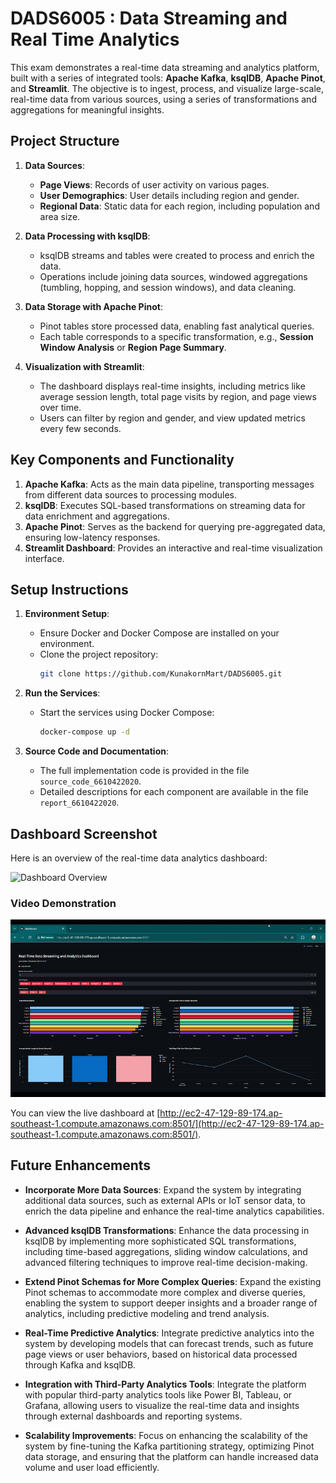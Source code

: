# DADS6005 : Data Streaming and Real Time Analytics
This exam demonstrates a real-time data streaming and analytics platform, built with a series of integrated tools: **Apache Kafka**, **ksqlDB**, **Apache Pinot**, and **Streamlit**. The objective is to ingest, process, and visualize large-scale, real-time data from various sources, using a series of transformations and aggregations for meaningful insights.

## Project Structure
1. **Data Sources**: 
   - **Page Views**: Records of user activity on various pages.
   - **User Demographics**: User details including region and gender.
   - **Regional Data**: Static data for each region, including population and area size.

2. **Data Processing with ksqlDB**: 
   - ksqlDB streams and tables were created to process and enrich the data.
   - Operations include joining data sources, windowed aggregations (tumbling, hopping, and session windows), and data cleaning.

3. **Data Storage with Apache Pinot**:
   - Pinot tables store processed data, enabling fast analytical queries.
   - Each table corresponds to a specific transformation, e.g., **Session Window Analysis** or **Region Page Summary**.

4. **Visualization with Streamlit**:
   - The dashboard displays real-time insights, including metrics like average session length, total page visits by region, and page views over time.
   - Users can filter by region and gender, and view updated metrics every few seconds.

## Key Components and Functionality
1. **Apache Kafka**: Acts as the main data pipeline, transporting messages from different data sources to processing modules.
2. **ksqlDB**: Executes SQL-based transformations on streaming data for data enrichment and aggregations.
3. **Apache Pinot**: Serves as the backend for querying pre-aggregated data, ensuring low-latency responses.
4. **Streamlit Dashboard**: Provides an interactive and real-time visualization interface.

## Setup Instructions
1. **Environment Setup**:
    - Ensure Docker and Docker Compose are installed on your environment.
    - Clone the project repository: 
      ```bash
      git clone https://github.com/KunakornMart/DADS6005.git
      ```

2. **Run the Services**:
    - Start the services using Docker Compose:
      ```bash
      docker-compose up -d
      ```

3. **Source Code and Documentation**:
   - The full implementation code is provided in the file `source_code_6610422020`.
   - Detailed descriptions for each component are available in the file `report_6610422020`.

## Dashboard Screenshot
Here is an overview of the real-time data analytics dashboard:

![Dashboard Overview](https://drive.google.com/uc?export=view&id=1YxHnrM5-Tuw-kVxvkq2Uyk8GJs0ojJgW)

### Video Demonstration

![Video Demonstration](https://github.com/KunakornMart/DADS6005/blob/main/Realtime-Video.gif?raw=true)


You can view the live dashboard at [http://ec2-47-129-89-174.ap-southeast-1.compute.amazonaws.com:8501/](http://ec2-47-129-89-174.ap-southeast-1.compute.amazonaws.com:8501/).



## Future Enhancements
- **Incorporate More Data Sources**: Expand the system by integrating additional data sources, such as external APIs or IoT sensor data, to enrich the data pipeline and enhance the real-time analytics capabilities.
  
- **Advanced ksqlDB Transformations**: Enhance the data processing in ksqlDB by implementing more sophisticated SQL transformations, including time-based aggregations, sliding window calculations, and advanced filtering techniques to improve real-time decision-making.
  
- **Extend Pinot Schemas for More Complex Queries**: Expand the existing Pinot schemas to accommodate more complex and diverse queries, enabling the system to support deeper insights and a broader range of analytics, including predictive modeling and trend analysis.

- **Real-Time Predictive Analytics**: Integrate predictive analytics into the system by developing models that can forecast trends, such as future page views or user behaviors, based on historical data processed through Kafka and ksqlDB.

- **Integration with Third-Party Analytics Tools**: Integrate the platform with popular third-party analytics tools like Power BI, Tableau, or Grafana, allowing users to visualize the real-time data and insights through external dashboards and reporting systems.

- **Scalability Improvements**: Focus on enhancing the scalability of the system by fine-tuning the Kafka partitioning strategy, optimizing Pinot data storage, and ensuring that the platform can handle increased data volume and user load efficiently.

